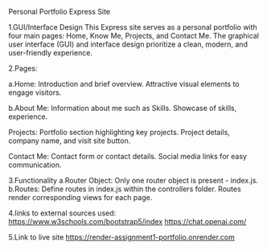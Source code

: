 Personal Portfolio Express Site

1.GUI/Interface Design
This Express site serves as a personal portfolio with four main pages: Home, Know Me, Projects, and Contact Me. The graphical user interface (GUI) and interface design prioritize a clean, modern, and user-friendly experience.

2.Pages:

a.Home:
Introduction and brief overview.
Attractive visual elements to engage visitors.

b.About Me:
Information about me such as Skills.
Showcase of skills, experience.

Projects:
Portfolio section highlighting key projects.
Project details, company name, and visit site button.

Contact Me:
Contact form or contact details.
Social media links for easy communication.

3.Functionality
a.Router Object:
Only one router object is present - index.js.
b.Routes:
Define routes in index.js within the controllers folder.
Routes render corresponding views for each page.

4.links to external sources used:
https://www.w3schools.com/bootstrap5/index
https://chat.openai.com/

5.Link to live site
https://render-assignment1-portfolio.onrender.com